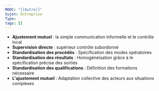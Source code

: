 ```yaml
---
MOOC: "[[Autre]]"
Sujet: Entreprise
Type: 
tags: []
---
```

- **Ajustement mutuel** : la simple communication informelle et le contrôle local
- **Supervision directe** : supérieur contrôle subordonné
- **Standardisation des procédés** : Spécification des modes opératoires
- **Standardisation des résultats** : Homogénéisation grâce à le spécification précise des sorties
- **Standardisation des qualifications** : Définition des formations nécessaire
- **L'ajustement mutuel** : Adaptation collective des acteurs aux situations complexes